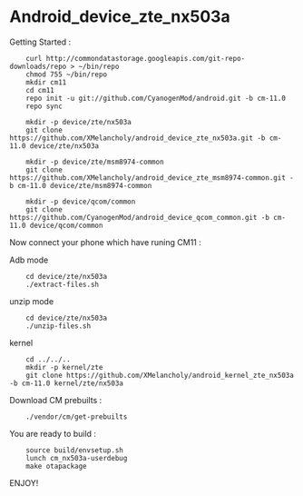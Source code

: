 # Android_device_zte_nx503a

Getting Started :

		curl http://commondatastorage.googleapis.com/git-repo-downloads/repo > ~/bin/repo
		chmod 755 ~/bin/repo
		mkdir cm11
		cd cm11
		repo init -u git://github.com/CyanogenMod/android.git -b cm-11.0
		repo sync

		mkdir -p device/zte/nx503a
		git clone https://github.com/XMelancholy/android_device_zte_nx503a.git -b cm-11.0 device/zte/nx503a

		mkdir -p device/zte/msm8974-common
		git clone https://github.com/XMelancholy/android_device_zte_msm8974-common.git -b cm-11.0 device/zte/msm8974-common

		mkdir -p device/qcom/common
		git clone https://github.com/CyanogenMod/android_device_qcom_common.git -b cm-11.0 device/qcom/common


Now connect your phone which have runing CM11 :

Adb mode

		cd device/zte/nx503a
		./extract-files.sh

unzip mode

		cd device/zte/nx503a
		./unzip-files.sh

kernel 

		cd ../../..
		mkdir -p kernel/zte
		git clone https://github.com/XMelancholy/android_kernel_zte_nx503a -b cm-11.0 kernel/zte/nx503a


Download CM prebuilts : 

		./vendor/cm/get-prebuilts

You are ready to build :

		source build/envsetup.sh
		lunch cm_nx503a-userdebug
		make otapackage

ENJOY!

